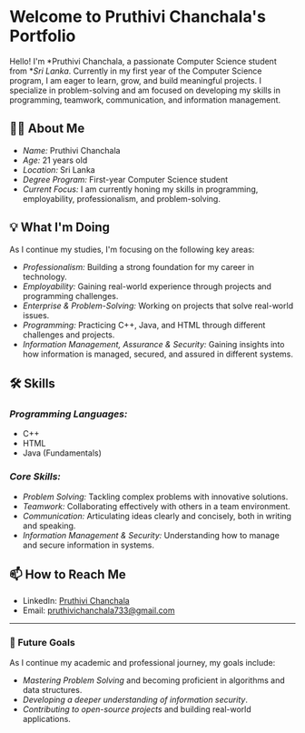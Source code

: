 # Welcome to Pruthivi Chanchala's Portfolio

Hello! I'm *Pruthivi Chanchala, a passionate Computer Science student from **Sri Lanka*. Currently in my first year of the Computer Science program, I am eager to learn, grow, and build meaningful projects. I specialize in problem-solving and am focused on developing my skills in programming, teamwork, communication, and information management.

## 👨‍💻 About Me

- *Name:* Pruthivi Chanchala
- *Age:* 21 years old
- *Location:* Sri Lanka
- *Degree Program:* First-year Computer Science student
- *Current Focus:* I am currently honing my skills in programming, employability, professionalism, and problem-solving. 

## 💡 What I'm Doing

As I continue my studies, I'm focusing on the following key areas:

- *Professionalism:* Building a strong foundation for my career in technology.
- *Employability:* Gaining real-world experience through projects and programming challenges.
- *Enterprise & Problem-Solving:* Working on projects that solve real-world issues.
- *Programming:* Practicing C++, Java, and HTML through different challenges and projects.
- *Information Management, Assurance & Security:* Gaining insights into how information is managed, secured, and assured in different systems.

## 🛠 Skills

### *Programming Languages:*
- C++
- HTML
- Java (Fundamentals)

### *Core Skills:*
- *Problem Solving:* Tackling complex problems with innovative solutions.
- *Teamwork:* Collaborating effectively with others in a team environment.
- *Communication:* Articulating ideas clearly and concisely, both in writing and speaking.
- *Information Management & Security:* Understanding how to manage and secure information in systems.

## 📫 How to Reach Me

- LinkedIn: [Pruthivi Chanchala](https://www.linkedin.com/in/Pruthivi-Chanchala)
- Email: [pruthivichanchala733@gmail.com](mailto:pruthivichanchala733@gmail.com)

---

### 🌱 Future Goals

As I continue my academic and professional journey, my goals include:
- *Mastering Problem Solving* and becoming proficient in algorithms and data structures.
- *Developing a deeper understanding of information security*.
- *Contributing to open-source projects* and building real-world applications.
